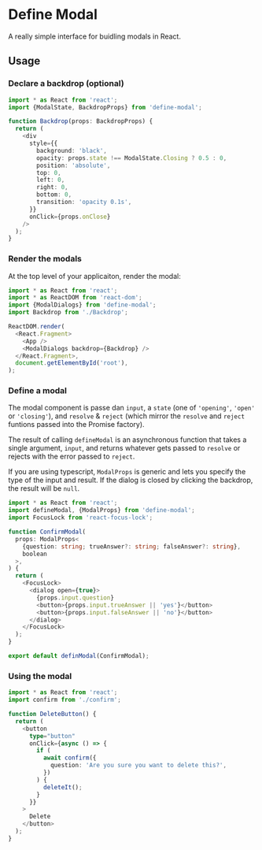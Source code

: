 # Define Modal

A really simple interface for buidling modals in React.

## Usage

### Declare a backdrop (optional)

```ts
import * as React from 'react';
import {ModalState, BackdropProps} from 'define-modal';

function Backdrop(props: BackdropProps) {
  return (
    <div
      style={{
        background: 'black',
        opacity: props.state !== ModalState.Closing ? 0.5 : 0,
        position: 'absolute',
        top: 0,
        left: 0,
        right: 0,
        bottom: 0,
        transition: 'opacity 0.1s',
      }}
      onClick={props.onClose}
    />
  );
}
```

### Render the modals

At the top level of your applicaiton, render the modal:

```ts
import * as React from 'react';
import * as ReactDOM from 'react-dom';
import {ModalDialogs} from 'define-modal';
import Backdrop from './Backdrop';

ReactDOM.render(
  <React.Fragment>
    <App />
    <ModalDialogs backdrop={Backdrop} />
  </React.Fragment>,
  document.getElementById('root'),
);
```

### Define a modal

The modal component is passe dan `input`, a `state` (one of `'opening'`, `'open'` or `'closing'`), and `resolve` & `reject` (which mirror the `resolve` and `reject` funtions passed into the Promise factory).

The result of calling `defineModal` is an asynchronous function that takes a single argument, `input`, and returns whatever gets passed to `resolve` or rejects with the error passed to `reject`.

If you are using typescript, `ModalProps` is generic and lets you specify the type of the input and result. If the dialog is closed by clicking the backdrop, the result will be `null`.

```ts
import * as React from 'react';
import defineModal, {ModalProps} from 'define-modal';
import FocusLock from 'react-focus-lock';

function ConfirmModal(
  props: ModalProps<
    {question: string; trueAnswer?: string; falseAnswer?: string},
    boolean
  >,
) {
  return (
    <FocusLock>
      <dialog open={true}>
        {props.input.question}
        <button>{props.input.trueAnswer || 'yes'}</button>
        <button>{props.input.falseAnswer || 'no'}</button>
      </dialog>
    </FocusLock>
  );
}

export default definModal(ConfirmModal);
```

### Using the modal

```ts
import * as React from 'react';
import confirm from './confirm';

function DeleteButton() {
  return (
    <button
      type="button"
      onClick={async () => {
        if (
          await confirm({
            question: 'Are you sure you want to delete this?',
          })
        ) {
          deleteIt();
        }
      }}
    >
      Delete
    </button>
  );
}
```
